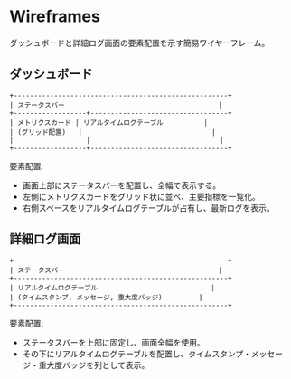 # Wireframes

ダッシュボードと詳細ログ画面の要素配置を示す簡易ワイヤーフレーム。

## ダッシュボード
```
+-----------------------------------------------------+
| ステータスバー                                      |
+------------------+----------------------------------+
| メトリクスカード | リアルタイムログテーブル          |
| (グリッド配置)   |                                |
|                  |                                |
+------------------+----------------------------------+
```

要素配置:
- 画面上部にステータスバーを配置し、全幅で表示する。
- 左側にメトリクスカードをグリッド状に並べ、主要指標を一覧化。
- 右側スペースをリアルタイムログテーブルが占有し、最新ログを表示。

## 詳細ログ画面
```
+-----------------------------------------------------+
| ステータスバー                                      |
+-----------------------------------------------------+
| リアルタイムログテーブル                            |
| (タイムスタンプ, メッセージ, 重大度バッジ)         |
+-----------------------------------------------------+
```

要素配置:
- ステータスバーを上部に固定し、画面全幅を使用。
- その下にリアルタイムログテーブルを配置し、タイムスタンプ・メッセージ・重大度バッジを列として表示。
